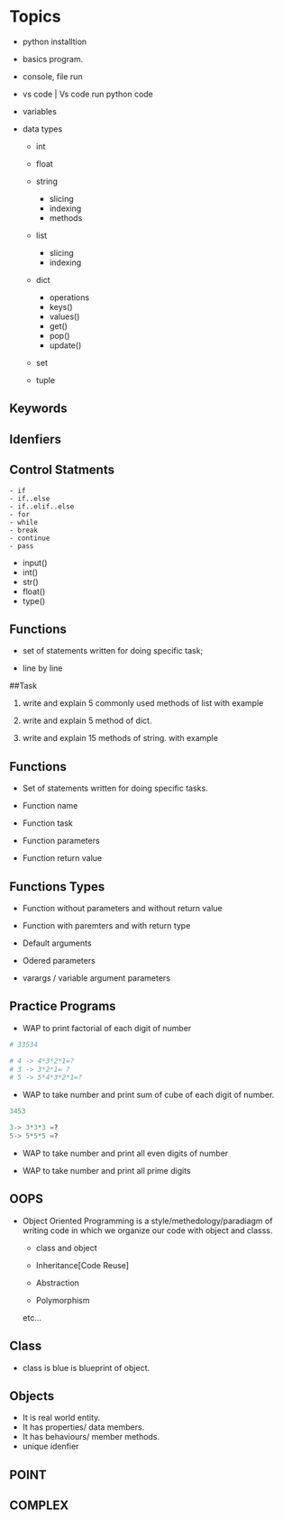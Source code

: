 # Topics

- python installtion
- basics program.
- console, file run
- vs code | Vs code run python code
- variables
- data types

  - int
  - float
  - string
    - slicing
    - indexing
    - methods
  - list
    - slicing
    - indexing
    <!-- - operations -->
  - dict

    - operations
    - keys()
    - values()
    - get()
    - pop()
    - update()

  - set
  - tuple

## Keywords

## Idenfiers

## Control Statments

    - if
    - if..else
    - if..elif..else
    - for
    - while
    - break
    - continue
    - pass

- input()
- int()
- str()
- float()
- type()

## Functions

- set of statements written for doing specific task;

- line by line

<!-- 4rth class end -->

##Task

1. write and explain 5 commonly used methods of list with example
2. write and explain 5 method of dict.

3. write and explain 15 methods of string.
   with example

## Functions

- Set of statements written for doing specific tasks.

- Function name
- Function task
- Function parameters
- Function return value

## Functions Types

- Function without parameters and without return value
- Function with paremters and with return type
- Default arguments

- Odered parameters

- varargs / variable argument parameters

## Practice Programs

- WAP to print factorial of each digit of number

```python
# 33534

# 4 -> 4*3*2*1=?
# 3 -> 3*2*1= ?
# 5 -> 5*4*3*2*1=?


```

- WAP to take number and print sum of cube of each digit of number.

```python
3453

3-> 3*3*3 =?
5-> 5*5*5 =?

```

- WAP to take number and print all even digits of number

- WAP to take number and print all prime digits

## OOPS

- Object Oriented Programming is a style/methedology/paradiagm of writing code in which we organize our code with object and classs.

  - class and object

  - Inheritance[Code Reuse]

  - Abstraction

  - Polymorphism

  etc...

## Class

- class is blue is blueprint of object.

## Objects

- It is real world entity.
- It has properties/ data members.
- It has behaviours/ member methods.
- unique idenfier

## POINT

## COMPLEX
